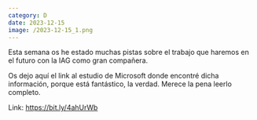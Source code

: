 ```yaml
--- 
category: D 
date: 2023-12-15 
image: /2023-12-15_1.png 
--- 
```


Esta semana os he estado muchas pistas sobre el trabajo que haremos en el futuro con la IAG como gran compañera. 

Os dejo aquí el link al estudio de Microsoft donde encontré dicha información, porque está fantástico, la verdad. Merece la pena leerlo completo.

Link: https://bit.ly/4ahUrWb